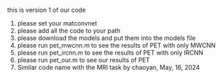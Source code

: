 this is version 1 of our code 
1. please set your matconvnet
2. please add all the code to your path 
3. please download the models and put them into the models file 
4. please run pet_mwcnn.m to see the results of PET with only MWCNN
5. please run pet_ircnn.m to see the results of PET with only IRCNN
6. please run pet_our.m to see our results of PET
7. Similar code name with the MRI task
   by chaoyan, May, 16, 2024
